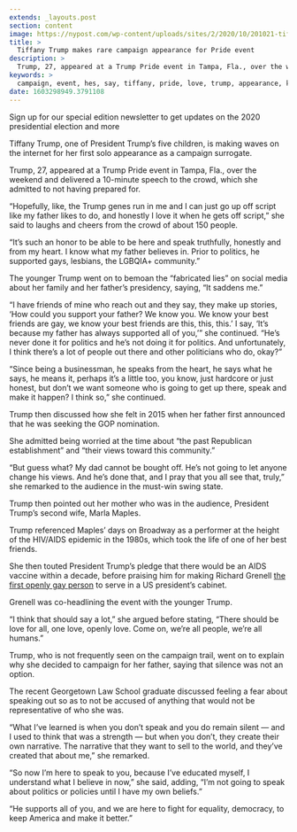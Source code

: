 ```yaml
--- 
extends: _layouts.post 
section: content 
image: https://nypost.com/wp-content/uploads/sites/2/2020/10/201021-tiffany-trump-campaigning.jpg?quality=90&strip=all&w=1200 
title: > 
  Tiffany Trump makes rare campaign appearance for Pride event 
description: > 
  Trump, 27, appeared at a Trump Pride event in Tampa, Fla., over the weekend and delivered a 10-minute speech to the crowd, which she admitted to not having prepared for.“He’s never done it for politics and he’s not doing it for politics.Trump then discussed how she felt in 2015 when her father first announced that he was seeking the GOP nomination.Trump then pointed out her mother who was in the audience, President Trump’s second wife, Marla Maples.“I think that should say a lot,” she argued before stating, “There should be love for all, one love, openly love. 
keywords: > 
  campaign, event, hes, say, tiffany, pride, love, trump, appearance, know, think, father, rare, makes, politics, speak, trumps 
date: 1603298949.3791108 
--- 
```

<div><p>Sign up for our special edition newsletter to get updates on the 2020 presidential election and more</p><p>Tiffany Trump, one of President Trump&#8217;s five children, is making waves on the internet for her first solo appearance as a campaign surrogate.</p>
<p>Trump, 27, appeared at a Trump Pride event in Tampa, Fla., over the weekend and delivered a 10-minute speech to the crowd, which she admitted to not having prepared for.</p>
<p>&#8220;Hopefully, like, the Trump genes run in me and I can just go up off script like my father likes to do, and honestly I love it when he gets off script,&#8221; she said to laughs and cheers from the crowd of about 150 people.</p>
<p>&#8220;It&#8217;s such an honor to be able to be here and speak truthfully, honestly and from my heart. I know what my father believes in. Prior to politics, he supported gays, lesbians, the LGBQIA+ community.&#8221;</p>
<p>The younger Trump went on to bemoan the &#8220;fabricated lies&#8221; on social media about her family and her father&#8217;s presidency, saying, &#8220;It saddens me.&#8221;</p>
<p>&#8220;I have friends of mine who reach out and they say, they make up stories, &#8216;How could you support your father? We know you. We know your best friends are gay, we know your best friends are this, this, this.&#8217; I say, &#8216;It&#8217;s because my father has always supported all of you,&#8217;&#8221; she continued. &#8220;He&#8217;s never done it for politics and he&#8217;s not doing it for politics. And unfortunately, I think there&#8217;s a lot of people out there and other politicians who do, okay?&#8221;</p>
<p>&#8220;Since being a businessman, he speaks from the heart, he says what he says, he means it, perhaps it&#8217;s a little too, you know, just hardcore or just honest, but don&#8217;t we want someone who is going to get up there, speak and make it happen? I think so,&#8221; she continued.</p>
<p>Trump then discussed how she felt in 2015 when her father first announced that he was seeking the GOP nomination.</p>
<p>She admitted being worried at the time about &#8220;the past Republican establishment&#8221; and &#8220;their views toward this community.&#8221;</p>
<p>&#8220;But guess what? My dad cannot be bought off. He&#8217;s not going to let anyone change his views. And he&#8217;s done that, and I pray that you all see that, truly,&#8221; she remarked to the audience in the must-win swing state.</p>
<p>Trump then pointed out her mother who was in the audience, President Trump&#8217;s second wife, Marla Maples.</p>
<p>Trump referenced Maples&#8217; days on Broadway as a performer at the height of the HIV/AIDS epidemic in the 1980s, which took the life of one of her best friends.</p>
<p>She then touted President Trump&#8217;s pledge that there would be an AIDS vaccine within a decade, before praising him for making Richard Grenell <a href="https://nypost.com/2020/08/20/richard-grenell-joins-rnc-as-adviser-to-help-with-lgbt-outreach/">the first openly gay person</a> to serve in a US president&#8217;s cabinet.</p>
<p>Grenell was co-headlining the event with the younger Trump.</p>
<p>&#8220;I think that should say a lot,&#8221; she argued before stating, &#8220;There should be love for all, one love, openly love. Come on, we&#8217;re all people, we&#8217;re all humans.&#8221;</p>
<p>Trump, who is not frequently seen on the campaign trail, went on to explain why she decided to campaign for her father, saying that silence was not an option.</p>
 
<p>The recent Georgetown Law School graduate discussed feeling a fear about speaking out so as to not be accused of anything that would not be representative of who she was.</p>
<p>&#8220;What I&#8217;ve learned is when you don&#8217;t speak and you do remain silent &#8212; and I used to think that was a strength &#8212; but when you don&#8217;t, they create their own narrative. The narrative that they want to sell to the world, and they&#8217;ve created that about me,&#8221; she remarked.</p>
<p>&#8220;So now I&#8217;m here to speak to you, because I&#8217;ve educated myself, I understand what I believe in now,&#8221; she said, adding, &#8220;I&#8217;m not going to speak about politics or policies until I have my own beliefs.&#8221;</p>
<p>&#8220;He supports all of you, and we are here to fight for equality, democracy, to keep America and make it better.&#8221;</p>
			</div>